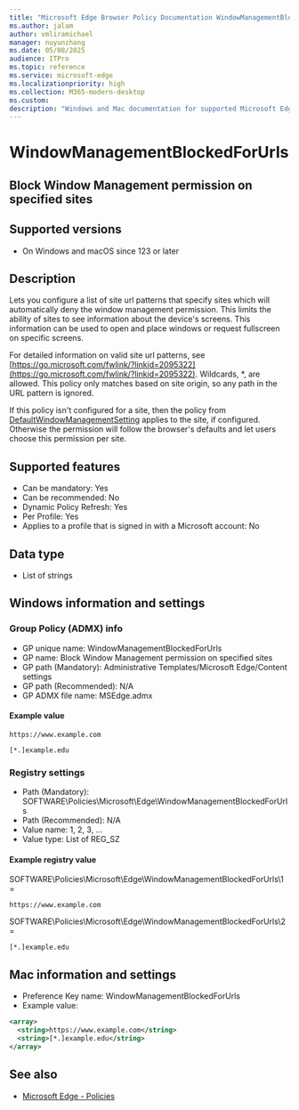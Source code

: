 ```yaml
---
title: "Microsoft Edge Browser Policy Documentation WindowManagementBlockedForUrls"
ms.author: jalam
author: vmliramichael
manager: nuyunzhang
ms.date: 05/08/2025
audience: ITPro
ms.topic: reference
ms.service: microsoft-edge
ms.localizationpriority: high
ms.collection: M365-modern-desktop
ms.custom:
description: "Windows and Mac documentation for supported Microsoft Edge Browser policy: Block Window Management permission on specified sites"
---
```


<!--THIS FILE IS AUTOMATICALLY GENERATED. MANUAL CHANGES WILL BE OVERWRITTEN.-->
<!--Please contact the Microsoft Edge Manageability team with any questions.-->

# WindowManagementBlockedForUrls

## Block Window Management permission on specified sites


## Supported versions

- On Windows and macOS since 123 or later

## Description

Lets you configure a list of site url patterns that specify sites which will automatically deny the window management permission. This limits the ability of sites to see information about the device's screens. This information can be used to open and place windows or request fullscreen on specific screens.

For detailed information on valid site url patterns, see [https://go.microsoft.com/fwlink/?linkid=2095322](https://go.microsoft.com/fwlink/?linkid=2095322). Wildcards, *, are allowed. This policy only matches based on site origin, so any path in the URL pattern is ignored.

If this policy isn't configured for a site, then the policy from [DefaultWindowManagementSetting](DefaultWindowManagementSetting.md) applies to the site, if configured. Otherwise the permission will follow the browser's defaults and let users choose this permission per site.

## Supported features

- Can be mandatory: Yes
- Can be recommended: No
- Dynamic Policy Refresh: Yes
- Per Profile: Yes
- Applies to a profile that is signed in with a Microsoft account: No

## Data type

- List of strings

## Windows information and settings

### Group Policy (ADMX) info

- GP unique name: WindowManagementBlockedForUrls
- GP name: Block Window Management permission on specified sites
- GP path (Mandatory): Administrative Templates/Microsoft Edge/Content settings
- GP path (Recommended): N/A
- GP ADMX file name: MSEdge.admx

#### Example value

```
https://www.example.com
```

```
[*.]example.edu
```

### Registry settings

- Path (Mandatory): SOFTWARE\Policies\Microsoft\Edge\WindowManagementBlockedForUrls
- Path (Recommended): N/A
- Value name: 1, 2, 3, ...
- Value type: List of REG_SZ

#### Example registry value

SOFTWARE\Policies\Microsoft\Edge\WindowManagementBlockedForUrls\1 =
```
https://www.example.com
```

SOFTWARE\Policies\Microsoft\Edge\WindowManagementBlockedForUrls\2 =
```
[*.]example.edu
```




## Mac information and settings

- Preference Key name: WindowManagementBlockedForUrls
- Example value:

```xml
<array>
  <string>https://www.example.com</string>
  <string>[*.]example.edu</string>
</array>
```

## See also
- [Microsoft Edge - Policies](../microsoft-edge-policies.md)
